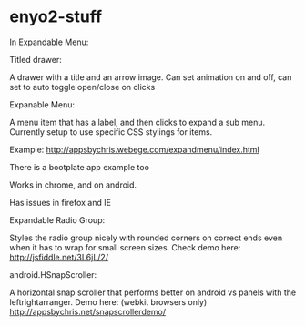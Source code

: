 enyo2-stuff
===========

In Expandable Menu:

Titled drawer:

A drawer with a title and an arrow image. Can set animation on and off, can set to auto toggle open/close on clicks

Expanable Menu:

A menu item that has a label, and then clicks to expand a sub menu.
Currently setup to use specific CSS stylings for items.

Example:
http://appsbychris.webege.com/expandmenu/index.html

There is a bootplate app example too

Works in chrome, and on android.

Has issues in firefox and IE


Expandable Radio Group:

Styles the radio group nicely with rounded corners on correct ends even when it has to wrap for small screen sizes.
Check demo here:
http://jsfiddle.net/3L6jL/2/


android.HSnapScroller:

A horizontal snap scroller that performs better on android vs panels with the leftrightarranger.
Demo here: (webkit browsers only)
http://appsbychris.net/snapscrollerdemo/